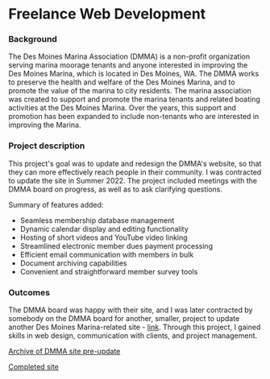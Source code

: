 # Freelance Web Development

### Background
The Des Moines Marina Association (DMMA) is a non-profit organization serving marina moorage tenants and anyone interested in 
improving the Des Moines Marina, which is located in Des Moines, WA. The DMMA works to preserve the health and welfare of the 
Des Moines Marina, and to promote the value of the marina to city residents. The marina association was created to support 
and promote the marina tenants and related boating activities at the Des Moines Marina. Over the years, this support 
and promotion has been expanded to include non-tenants who are interested in improving the Marina.

### Project description
This project's goal was to update and redesign the DMMA's website, so that they can more effectively reach people in their 
community. I was contracted to update the site in Summer 2022. The project included meetings with the DMMA board on progress, 
as well as to ask clarifying questions. 

Summary of features added:
* Seamless membership database management
* Dynamic calendar display and editing functionality
* Hosting of short videos and YouTube video linking
* Streamlined electronic member dues payment processing
* Efficient email communication with members in bulk
* Document archiving capabilities
* Convenient and straightforward member survey tools

### Outcomes
The DMMA board was happy with their site, and I was later contracted by somebody on the DMMA board for another, smaller, 
project to update another Des Moines Marina-related site - [link](https://www.desmoinesmarinawatch.com/). Through this project,
I gained skills in web design, communication with clients, and project management.

<p>
  <a href="http://web.archive.org/web/20220520024813/https://www.dmmaonline.org/" target="_blank">Archive of DMMA site pre-update</a>
</p>
<p>
  <a href="https://www.dmmaonline.org/" target="_blank">Completed site</a>
</p>

<!-- Google tag (gtag.js) -->
<script async src="https://www.googletagmanager.com/gtag/js?id=G-R226D9G6FD"></script>
<script>
  window.dataLayer = window.dataLayer || [];
  function gtag(){dataLayer.push(arguments);}
  gtag('js', new Date());

  gtag('config', 'G-R226D9G6FD');
</script>